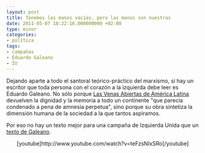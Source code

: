 ```yaml
---
layout: post
title: Tenemos las manos vacías, pero las manos son nuestras
date: 2011-05-07 18:22:16.000000000 +02:00
type: minor
categories:
- política
tags:
- campañas
- Eduardo Galeano
- IU
---
```

<p>Dejando aparte a todo el santoral teórico-práctico del marxismo, si 
hay un escritor que toda persona con el corazón a la izquierda 
debe leer es Eduardo Galeano. 
No sólo porque <a href="http://es.wikipedia.org/wiki/Las_venas_abiertas_de_Am%C3%A9rica_Latina">Las Venas Abiertas de América Latina</a> 
devuelven la dignidad y la memoria a todo un continente "que parecía 
condenado a pena de amnesia perpetua", sino porque su obra sintetiza 
la dimensión humana de la sociedad a la que tantos aspiramos.</p>

<p>Por eso no hay un texto mejor para una campaña de Izquierda Unida que 
un <a href="http://carlos-santiago.lacoctelera.net/post/2006/03/18/-abracadabra-eduardo-galeano">texto de Galeano</a>.</p>
<p style="text-align: center;">[youtube]http://www.youtube.com/watch?v=teFzsNIxSRo[/youtube]</p>
